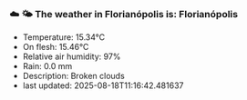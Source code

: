 ### ☁️ 🌤️  The weather in Florianópolis is: Florianópolis

- Temperature: 15.34°C
- On flesh: 15.46°C
- Relative air humidity: 97%
- Rain: 0.0 mm
- Description: Broken clouds
- last updated: 2025-08-18T11:16:42.481637
